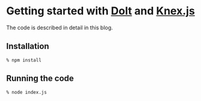 # Getting started with [Dolt](https://doltdb.com) and [Knex.js](https://knexjs.org/)

The code is described in detail in this blog.

## Installation

```shell
% npm install
```

## Running the code

```shell
% node index.js
```

